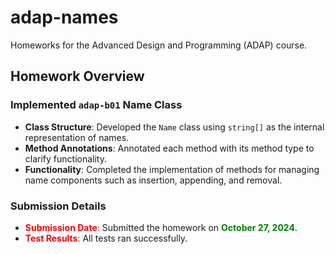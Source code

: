 # adap-names

Homeworks for the Advanced Design and Programming (ADAP) course.

## Homework Overview

### Implemented `adap-b01` Name Class

- **Class Structure**: Developed the `Name` class using `string[]` as the internal representation of names.
- **Method Annotations**: Annotated each method with its method type to clarify functionality.
- **Functionality**: Completed the implementation of methods for managing name components such as insertion, appending, and removal.

### Submission Details
- <span style="color: red;">**Submission Date**:</span> Submitted the homework on <span style="color: green;">**October 27, 2024**</span>.
- <span style="color: red;">**Test Results**:</span> All tests ran successfully.
